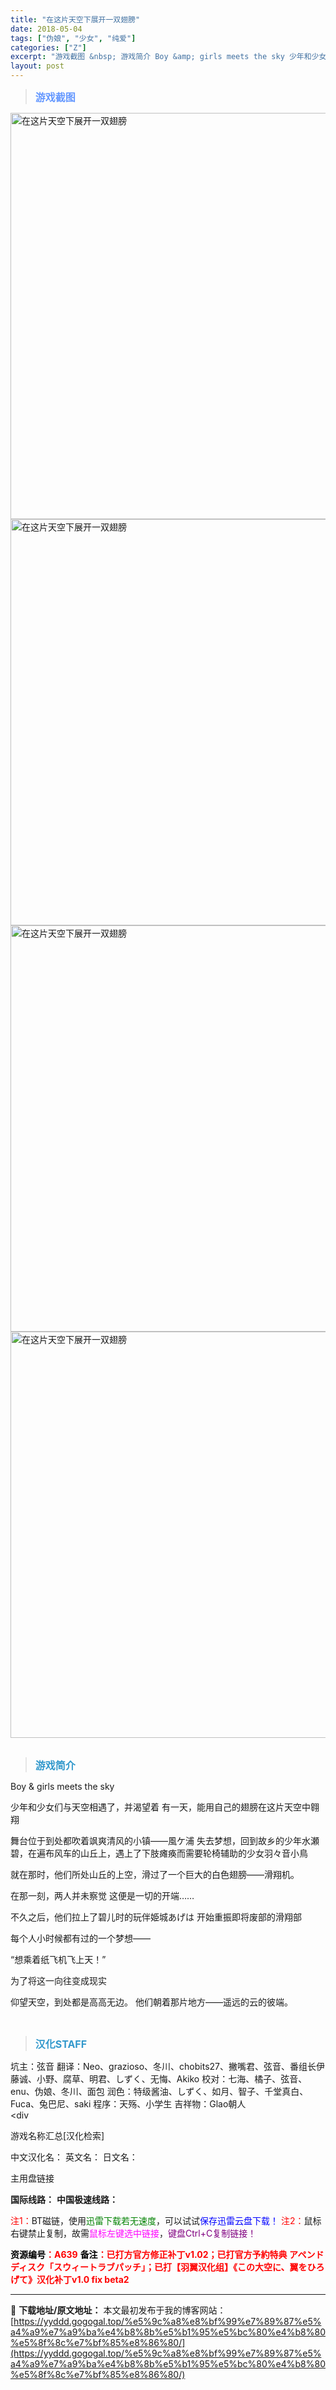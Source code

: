 ```yaml
---
title: "在这片天空下展开一双翅膀"
date: 2018-05-04
tags: ["伪娘", "少女", "纯爱"]
categories: ["Z"]
excerpt: "游戏截图 &nbsp; 游戏简介 Boy &amp; girls meets the sky 少年和少女们与天空相遇了，并渴望着 有一天，能用自己的翅膀在这片天空中翱翔 舞台位于到处都吹着飒爽清风的小镇——風ケ浦 失去梦想，回到故乡的少年水瀬碧，在遍布风车的山丘上，遇上了下肢瘫痪而需要轮椅辅助的少女&hellip;"
layout: post
---
```


<div>
<blockquote><b><span style="font-size: 12pt; color: #6699ff;">游戏截图</span></b></blockquote>
<div><img title="点击放大" src="https://yyddd.gogogal.top/wp-content/uploads/2025/04/20250430_6812065b32845.webp" alt="在这片天空下展开一双翅膀" width="650" /></div>
<div><img title="点击放大" src="https://yyddd.gogogal.top/wp-content/uploads/2025/04/20250430_6812065d60974.webp" alt="在这片天空下展开一双翅膀" width="650" /></div>
<div><img title="点击放大" src="https://yyddd.gogogal.top/wp-content/uploads/2025/04/20250430_6812065ec6b3b.webp" alt="在这片天空下展开一双翅膀" width="650" /></div>
<div><img title="点击放大" src="https://yyddd.gogogal.top/wp-content/uploads/2025/04/20250430_68120661d25c1.webp" alt="在这片天空下展开一双翅膀" width="650" /></div>
&nbsp;
<blockquote><b><span style="font-size: 12pt; color: #3399cc;">游戏简介</span></b></blockquote>
<div>Boy &amp; girls meets the sky

少年和少女们与天空相遇了，并渴望着
有一天，能用自己的翅膀在这片天空中翱翔

舞台位于到处都吹着飒爽清风的小镇——風ケ浦
失去梦想，回到故乡的少年水瀬碧，在遍布风车的山丘上，遇上了下肢瘫痪而需要轮椅辅助的少女羽々音小鳥

就在那时，他们所处山丘的上空，滑过了一个巨大的白色翅膀——滑翔机。

在那一刻，两人并未察觉
这便是一切的开端……

不久之后，他们拉上了碧儿时的玩伴姫城あげは
开始重振即将废部的滑翔部

每个人小时候都有过的一个梦想——

“想乘着纸飞机飞上天！”

为了将这一向往变成现实

仰望天空，到处都是高高无边。
他们朝着那片地方——遥远的云的彼端。</div>
&nbsp;
<blockquote><b><span style="font-size: 12pt; color: #3399cc;">汉化STAFF</span></b></blockquote>
<div>坑主：弦音
翻译：Neo、grazioso、冬川、chobits27、撇嘴君、弦音、番组长伊藤诚、小野、腐草、明君、しずく、无悔、Akiko
校对：七海、橘子、弦音、enu、伪娘、冬川、面包
润色：特级酱油、しずく、如月、智子、千堂真白、Fuca、兔巴尼、saki
程序：天殇、小学生
吉祥物：Glao朝人</div>
&lt;div

游戏名称汇总[汉化检索]

中文汉化名：
英文名：
日文名：
</div>
<div class="panel panel-primary">
<div class="panel-heading">主用盘链接</div>
<div class="panel-body">

<b>国际线路：</b>
<b>中国极速线路：</b>


<span style="color: #ff0000;">注1：</span>BT磁链，使用<span style="color: #008000;">迅雷下载若无速度</span>，可以试试<span style="color: #0000ff;">保存迅雷云盘下载！</span>
<span style="color: #ff0000;">注2：</span>鼠标右键禁止复制，故需<span style="color: #ff00ff;">鼠标左键选中链接</span>，<span style="color: #800080;">键盘Ctrl+C复制链接！</span>

</div>
<div class="panel-footer"><span style="color: #ff0000;"><b><span style="color: #000000;">资源编号</span>：A639</b></span>
<span style="color: #ff0000;"><b><span style="color: #000000;">备注</span>：已打方官方修正补丁v1.02；已打官方予約特典 アペンドディスク「スウィートラブパッチ」；已打【羽翼汉化组】《この大空に、翼をひろげて》汉化补丁v1.0 fix beta2</b></span></div>
</div>

---
📖 **下载地址/原文地址：** 本文最初发布于我的博客网站：[https://yyddd.gogogal.top/%e5%9c%a8%e8%bf%99%e7%89%87%e5%a4%a9%e7%a9%ba%e4%b8%8b%e5%b1%95%e5%bc%80%e4%b8%80%e5%8f%8c%e7%bf%85%e8%86%80/](https://yyddd.gogogal.top/%e5%9c%a8%e8%bf%99%e7%89%87%e5%a4%a9%e7%a9%ba%e4%b8%8b%e5%b1%95%e5%bc%80%e4%b8%80%e5%8f%8c%e7%bf%85%e8%86%80/)
